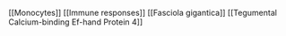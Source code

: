 [[Monocytes]]
[[Immune responses]]
[[Fasciola gigantica]]
[[Tegumental Calcium-binding Ef-hand Protein 4]]
